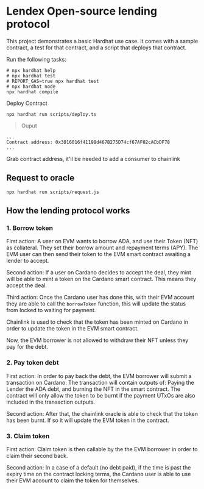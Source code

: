 # Lendex Open-source lending protocol

This project demonstrates a basic Hardhat use case. It comes with a sample contract, a test for that contract, and a script that deploys that contract.

Run the following tasks:

```shell
# npx hardhat help
# npx hardhat test
# REPORT_GAS=true npx hardhat test
# npx hardhat node
npx hardhat compile

```

Deploy Contract
```shell
npx hardhat run scripts/deploy.ts
```
>Ouput
```shell
...
Contract address: 0x3016016f41198d467B275D74cf67AF02cACbDF78
...
```

Grab contract address, it'll be needed to add a consumer to chainlink

## Request to oracle
```shell
npx hardhat run scripts/request.js
```

## How the lending protocol works

### 1. Borrow token

First action: A user on EVM wants to borrow ADA, and use their Token (NFT) as collateral. They set their borrow amount and repayment terms (APY).
The EVM user can then send their token to the EVM smart contract awaiting a lender to accept.

Second action: If a user on Cardano decides to accept the deal, they mint will be able to mint a token on the Cardano smart contract. This means they accept the deal.

Third action: Once the Cardano user has done this, with their EVM account they are able to call the ```borrowToken``` function, this will update the status from locked to waiting for payment.

Chainlink is used to check that the token has been minted on Cardano in order to update the token in the EVM smart contract.

Now, the EVM borrower is not allowed to withdraw their NFT unless they pay for the debt.

### 2. Pay token debt

First action: In order to pay back the debt, the EVM borrower will submit a transaction on Cardano. The transaction will contain outputs of: Paying the Lender the ADA debt, and burning the NFT in the smart contract. The contract will only allow the token to be burnt if the payment UTxOs are also included in the transaction outputs.

Second action: After that, the chainlink oracle is able to check that the token has been burnt. If so it will update the EVM token in the contract.

### 3. Claim token

First action: Claim token is then callable by the the EVM borrower in order to claim their second back.

Second action: In a case of a default (no debt paid), if the time is past the expiry time on the contract locking terms, the Cardano user is able to use their EVM account to claim the token for themselves.


